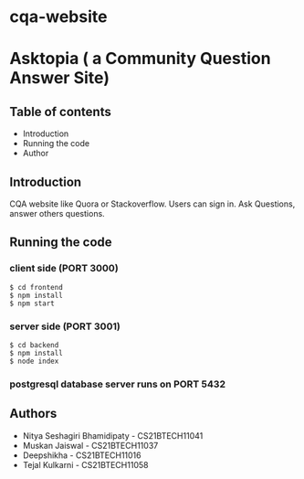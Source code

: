 # cqa-website

# Asktopia ( a Community Question Answer Site)

## Table of contents

- Introduction
- Running the code
- Author

## Introduction

CQA website like Quora or Stackoverflow. Users can sign in. Ask Questions, answer others questions.

## Running the code

### client side (PORT 3000)
    $ cd frontend
    $ npm install
    $ npm start

### server side (PORT 3001)
    $ cd backend
    $ npm install
    $ node index


### postgresql database server runs on PORT 5432
   
## Authors

- Nitya Seshagiri Bhamidipaty - CS21BTECH11041
- Muskan Jaiswal - CS21BTECH11037
- Deepshikha - CS21BTECH11016
- Tejal Kulkarni - CS21BTECH11058
